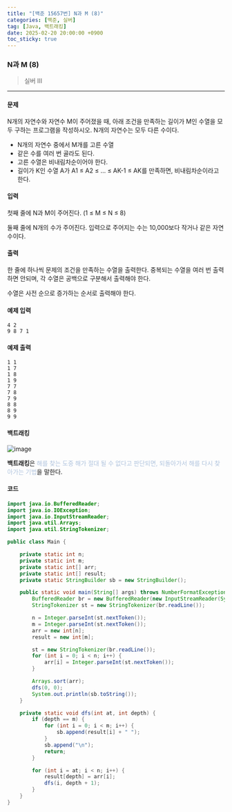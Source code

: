 ```yaml
---
title: "[백준 15657번] N과 M (8)"
categories: [백준, 실버]
tag: [Java, 백트래킹]
date: 2025-02-20 20:00:00 +0900
toc_sticky: true
---
```

### N과 M (8)
> 실버 III

***

#### 문제
N개의 자연수와 자연수 M이 주어졌을 때, 아래 조건을 만족하는 길이가 M인 수열을 모두 구하는 프로그램을 작성하시오. N개의 자연수는 모두 다른 수이다.
- N개의 자연수 중에서 M개를 고른 수열
- 같은 수를 여러 번 골라도 된다.
- 고른 수열은 비내림차순이어야 한다.
- 길이가 K인 수열 A가  A1 ≤ A2 ≤ ... ≤ AK-1 ≤ AK를 만족하면, 비내림차순이라고 한다.

#### 입력
첫째 줄에 N과 M이 주어진다. (1 ≤ M ≤ N ≤ 8)

둘째 줄에 N개의 수가 주어진다. 입력으로 주어지는 수는 10,000보다 작거나 같은 자연수이다.

#### 출력
한 줄에 하나씩 문제의 조건을 만족하는 수열을 출력한다. 중복되는 수열을 여러 번 출력하면 안되며, 각 수열은 공백으로 구분해서 출력해야 한다.

수열은 사전 순으로 증가하는 순서로 출력해야 한다.

#### 예제 입력
```
4 2
9 8 7 1
```

#### 예제 출력
```
1 1
1 7
1 8
1 9
7 7
7 8
7 9
8 8
8 9
9 9
```

#### 백트래킹
![image](https://img1.daumcdn.net/thumb/R800x0/?scode=mtistory2&fname=https%3A%2F%2Fblog.kakaocdn.net%2Fdn%2FbaDbrv%2FbtsxicI1rVy%2Fx8MnKKqH5z2hzkjKHTVwek%2Fimg.jpg)

**백트래킹**은 <font color='#b0c4de'> 해를 찾는 도중 해가 절대 될 수 없다고 판단되면, 되돌아가서 해를 다시 찾아가는 기법</font>을 말한다.


#### 코드
```java
import java.io.BufferedReader;
import java.io.IOException;
import java.io.InputStreamReader;
import java.util.Arrays;
import java.util.StringTokenizer;

public class Main {

    private static int n;
    private static int m;
    private static int[] arr;
    private static int[] result;
    private static StringBuilder sb = new StringBuilder();

    public static void main(String[] args) throws NumberFormatException, IOException {
        BufferedReader br = new BufferedReader(new InputStreamReader(System.in));
        StringTokenizer st = new StringTokenizer(br.readLine());

        n = Integer.parseInt(st.nextToken());
        m = Integer.parseInt(st.nextToken());
        arr = new int[n];
        result = new int[m];

        st = new StringTokenizer(br.readLine());
        for (int i = 0; i < n; i++) {
            arr[i] = Integer.parseInt(st.nextToken());
        }

        Arrays.sort(arr);
        dfs(0, 0);
        System.out.println(sb.toString());
    }

    private static void dfs(int at, int depth) {
        if (depth == m) {
            for (int i = 0; i < m; i++) {
                sb.append(result[i] + " ");
            }
            sb.append("\n");
            return;
        }

        for (int i = at; i < n; i++) {
            result[depth] = arr[i];
            dfs(i, depth + 1);
        }
    }
}
```
